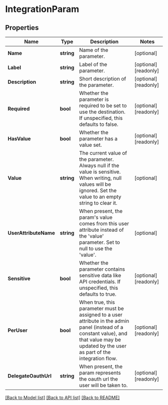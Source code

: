 # IntegrationParam

## Properties

Name | Type | Description | Notes
------------ | ------------- | ------------- | -------------
**Name** | **string** | Name of the parameter. | [optional] 
**Label** | **string** | Label of the parameter. | [optional] [readonly] 
**Description** | **string** | Short description of the parameter. | [optional] [readonly] 
**Required** | **bool** | Whether the parameter is required to be set to use the destination. If unspecified, this defaults to false. | [optional] [readonly] 
**HasValue** | **bool** | Whether the parameter has a value set. | [optional] [readonly] 
**Value** | **string** | The current value of the parameter. Always null if the value is sensitive. When writing, null values will be ignored. Set the value to an empty string to clear it. | [optional] 
**UserAttributeName** | **string** | When present, the param&#39;s value comes from this user attribute instead of the &#39;value&#39; parameter. Set to null to use the &#39;value&#39;. | [optional] 
**Sensitive** | **bool** | Whether the parameter contains sensitive data like API credentials. If unspecified, this defaults to true. | [optional] [readonly] 
**PerUser** | **bool** | When true, this parameter must be assigned to a user attribute in the admin panel (instead of a constant value), and that value may be updated by the user as part of the integration flow. | [optional] [readonly] 
**DelegateOauthUrl** | **string** | When present, the param represents the oauth url the user will be taken to. | [optional] [readonly] 

[[Back to Model list]](../README.md#documentation-for-models) [[Back to API list]](../README.md#documentation-for-api-endpoints) [[Back to README]](../README.md)


